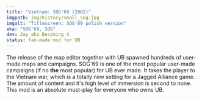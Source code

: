 ```yaml
---
title: "Vietnam: SOG'69 (2002)"
imgpath: img/history/small_sog.jpg
imgalt: "Titlescreen: SOG'69 polish version"
aka: "SOG'69, SOG"
dev: Jay aka Becoming X 
status: fan-made mod for UB 
---
```


The release of the map editor together with UB spawned hundreds of user-made maps and campaigns.
SOG'69 is one of the most popular user-made campaigns (if no **the** most popular) for UB ever made.
It takes the player to the Vietnam war, which is a totally new setting for a Jagged Alliance game.
The amount of content and it's high level of immersion is second to none. This mod is an absolute must-play for everyone who owns UB.

